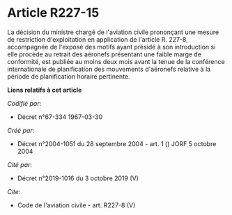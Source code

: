 # Article R227-15

La décision du ministre chargé de l'aviation civile prononçant une mesure de restriction d'exploitation en application de
l'article R. 227-8, accompagnée de l'exposé des motifs ayant présidé à son introduction si elle procède au retrait des
aéronefs présentant une faible marge de conformité, est publiée au moins deux mois avant la tenue de la conférence
internationale de planification des mouvements d'aéronefs relative à la période de planification horaire pertinente.

**Liens relatifs à cet article**

_Codifié par_:

  - Décret n°67-334 1967-03-30

_Créé par_:

  - Décret n°2004-1051 du 28 septembre 2004 - art. 1 () JORF 5 octobre 2004

_Cité par_:

  - Décret n°2019-1016 du 3 octobre 2019 (V)

_Cite_:

  - Code de l'aviation civile - art. R227-8 (V)

